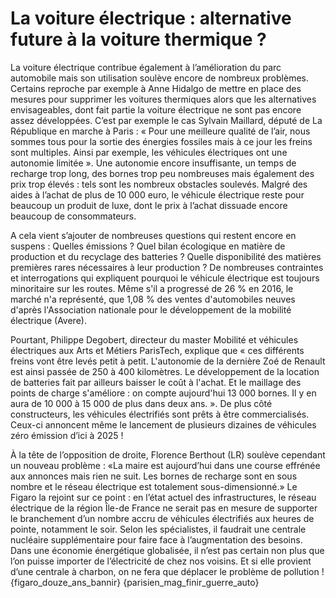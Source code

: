 # La voiture électrique : alternative future à la voiture thermique ?

La voiture électrique contribue également à l’amélioration du parc automobile mais son utilisation soulève encore de nombreux problèmes. Certains reproche par exemple à Anne Hidalgo de mettre en place des mesures pour supprimer les voitures thermiques alors que les alternatives envisageables, dont fait partie la voiture électrique ne sont pas encore assez développées. C’est par exemple le cas Sylvain Maillard, député de La République en marche à Paris : « Pour une meilleure qualité de l’air, nous sommes tous pour la sortie des énergies fossiles mais à ce jour les freins sont multiples. Ainsi par exemple, les véhicules électriques ont une autonomie limitée ». Une autonomie encore insuffisante, un temps de recharge trop long, des bornes trop peu nombreuses mais également des prix trop élevés : tels sont les nombreux obstacles soulevés. Malgré des aides à l’achat de plus de 10 000 euro, le véhicule électrique reste pour beaucoup un produit de luxe, dont le prix à l’achat dissuade encore beaucoup de consommateurs.

A cela vient s’ajouter de nombreuses questions qui restent encore en suspens : Quelles émissions ? Quel bilan écologique en matière de production et du recyclage des batteries ? Quelle disponibilité des matières premières rares nécessaires à leur production ? De nombreuses contraintes et interrogations qui expliquent pourquoi le véhicule électrique est toujours minoritaire sur les routes. Même s'il a progressé de 26 % en 2016, le marché n'a représenté, que 1,08 % des ventes d'automobiles neuves d'après l'Association nationale pour le développement de la mobilité électrique (Avere).
 
Pourtant, Philippe Degobert, directeur du master Mobilité et véhicules électriques aux Arts et Métiers ParisTech, explique que « ces différents freins vont être levés petit à petit. L'autonomie de la dernière Zoé de Renault est ainsi passée de 250 à 400 kilomètres. Le développement de la location de batteries fait par ailleurs baisser le coût à l'achat. Et le maillage des points de charge s'améliore : on compte aujourd'hui 13 000 bornes. Il y en aura de 10 000 à 15 000 de plus dans deux ans. ». De plus côté constructeurs, les véhicules électrifiés sont prêts à être commercialisés. Ceux-ci annoncent même le lancement de plusieurs dizaines de véhicules zéro émission d’ici à 2025 !

À la tête de l’opposition de droite, Florence Berthout (LR) soulève cependant un nouveau problème : «La maire est aujourd’hui dans une course effrénée aux annonces mais rien ne suit. Les bornes de recharge sont en sous nombre et le réseau électrique est totalement sous-dimensionné.» Le Figaro la rejoint sur ce point : en l’état actuel des infrastructures, le réseau électrique de la région Île-de France ne serait pas en mesure de supporter le branchement d’un nombre accru de véhicules électrifiés aux heures de pointe, notamment le soir. Selon les spécialistes, il faudrait une centrale nucléaire supplémentaire pour faire face à l’augmentation des besoins. Dans une économie énergétique globalisée, il n’est pas certain non plus que l’on puisse importer de l’électricité de chez nos voisins. Et si elle provient d’une centrale à charbon, on ne fera que déplacer le problème de pollution ! {figaro_douze_ans_bannir} {parisien_mag_finir_guerre_auto}
